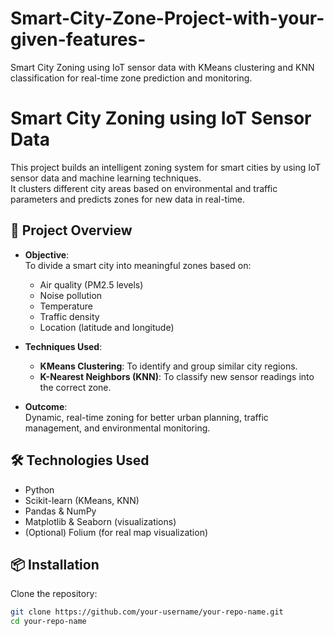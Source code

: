 # Smart-City-Zone-Project-with-your-given-features-
Smart City Zoning using IoT sensor data with KMeans clustering and KNN classification for real-time zone prediction and monitoring.

# Smart City Zoning using IoT Sensor Data

This project builds an intelligent zoning system for smart cities by using IoT sensor data and machine learning techniques.  
It clusters different city areas based on environmental and traffic parameters and predicts zones for new data in real-time.

## 🚀 Project Overview

- **Objective**:  
  To divide a smart city into meaningful zones based on:
  - Air quality (PM2.5 levels)
  - Noise pollution
  - Temperature
  - Traffic density
  - Location (latitude and longitude)

- **Techniques Used**:
  - **KMeans Clustering**: To identify and group similar city regions.
  - **K-Nearest Neighbors (KNN)**: To classify new sensor readings into the correct zone.

- **Outcome**:  
  Dynamic, real-time zoning for better urban planning, traffic management, and environmental monitoring.

## 🛠️ Technologies Used

- Python
- Scikit-learn (KMeans, KNN)
- Pandas & NumPy
- Matplotlib & Seaborn (visualizations)
- (Optional) Folium (for real map visualization)

## 📦 Installation

Clone the repository:

```bash
git clone https://github.com/your-username/your-repo-name.git
cd your-repo-name

